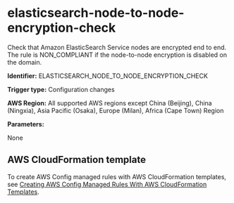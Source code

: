 # elasticsearch\-node\-to\-node\-encryption\-check<a name="elasticsearch-node-to-node-encryption-check"></a>

Check that Amazon ElasticSearch Service nodes are encrypted end to end\. The rule is NON\_COMPLIANT if the node\-to\-node encryption is disabled on the domain\. 

**Identifier:** ELASTICSEARCH\_NODE\_TO\_NODE\_ENCRYPTION\_CHECK

**Trigger type:** Configuration changes

**AWS Region:** All supported AWS regions except China \(Beijing\), China \(Ningxia\), Asia Pacific \(Osaka\), Europe \(Milan\), Africa \(Cape Town\) Region

**Parameters:**

None  

## AWS CloudFormation template<a name="w29aac11c33c17b7d169c15"></a>

To create AWS Config managed rules with AWS CloudFormation templates, see [Creating AWS Config Managed Rules With AWS CloudFormation Templates](aws-config-managed-rules-cloudformation-templates.md)\.